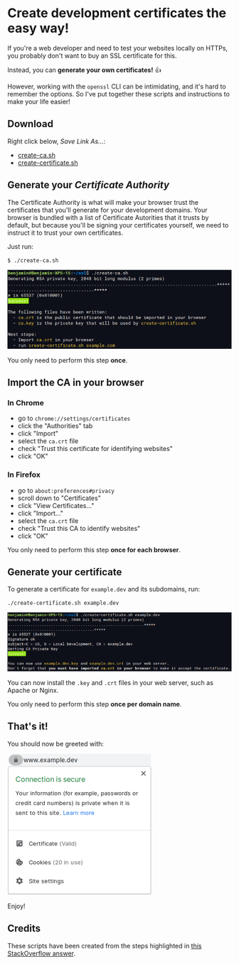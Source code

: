 # Create development certificates the easy way!

If you're a web developer and need to test your websites locally on HTTPs, you probably don't want to buy an SSL certificate for this.

Instead, you can **generate your own certificates!** 👍

However, working with the `openssl` CLI can be intimidating, and it's hard to remember the options. So I've put together these scripts and instructions to make your life easier!

## Download

Right click below, *Save Link As...*:

- [create-ca.sh](https://raw.githubusercontent.com/BenMorel/dev-certificates/main/create-ca.sh)
- [create-certificate.sh](https://raw.githubusercontent.com/BenMorel/dev-certificates/main/create-certificate.sh)

## Generate your *Certificate Authority*

The Certificate Authority is what will make your browser trust the certificates that you'll generate for your development domains. Your browser is bundled with a list of Certificate Autorities that it trusts by default, but because you'll be signing your certificates yourself, we need to instruct it to trust your own certificates.

Just run:

```
$ ./create-ca.sh 
```

![create-ca.sh](https://raw.githubusercontent.com/BenMorel/dev-certificates/main/create-ca.png)

You only need to perform this step **once**.

## Import the CA in your browser

### In Chrome

- go to `chrome://settings/certificates`
- click the "Authorities" tab
- click "Import"
- select the `ca.crt` file
- check "Trust this certificate for identifying websites"
- click "OK"

### In Firefox

- go to `about:preferences#privacy`
- scroll down to "Certificates"
- click "View Certificates..."
- click "Import..."
- select the `ca.crt` file
- check "Trust this CA to identify websites"
- click "OK"

You only need to perform this step **once for each browser**.

## Generate your certificate

To generate a certificate for `example.dev` and its subdomains, run:

```
./create-certificate.sh example.dev
```

![create-certificate.sh](https://raw.githubusercontent.com/BenMorel/dev-certificates/main/create-certificate.png)

You can now install the `.key` and `.crt` files in your web server, such as Apache or Nginx.

You only need to perform this step **once per domain name**.

## That's it!

You should now be greeted with:

![Chrome Secure](https://raw.githubusercontent.com/BenMorel/dev-certificates/main/secure.png)

Enjoy!

## Credits
 
These scripts have been created from the steps highlighted in [this StackOverflow answer](https://stackoverflow.com/a/60516812/759866).
